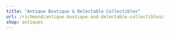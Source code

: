 ```yaml
---
title: "Antique Boutique & Delectable Collectibles"
url: /richmond/antique-boutique-and-delectable-collectibles/
shop: antiques
---
```

